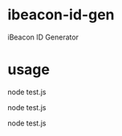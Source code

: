 # ibeacon-id-gen
iBeacon ID Generator

# usage

node test.js <uuid> <major> <minor> <tx power>

node test.js <major> <minor> <tx power>

node test.js <major> <minor>

